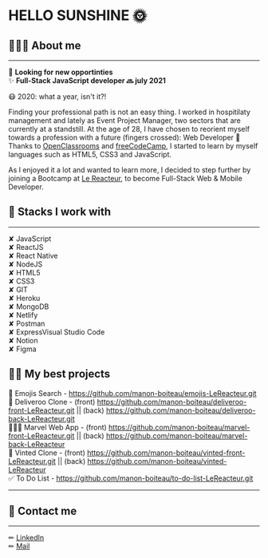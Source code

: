 # HELLO SUNSHINE 🌞

## 👩🏻‍💻 About me

---

👀 **Looking for new opportinties**  
✨ **Full-Stack JavaScript developer 🔜 july 2021**

😷 2020: what a year, isn't it?!

Finding your professional path is not an easy thing.
I worked in hospitilaty management and lately as Event Project Manager, two sectors that are currently at a standstill.
At the age of 28, I have chosen to reorient myself towards a profession with a future (fingers crossed): Web Developer 🚀 Thanks to [OpenClassrooms](https://openclassrooms.com/fr/) and [freeCodeCamp](https://www.freecodecamp.org/learn/), I started to learn by myself languages such as HTML5, CSS3 and JavaScript.

As I enjoyed it a lot and wanted to learn more, I decided to step further by joining a Bootcamp at [Le Reacteur](https://www.lereacteur.io/), to become Full-Stack Web & Mobile Developer.

## 🔗 Stacks I work with

---

✘ JavaScript  
✘ ReactJS  
✘ React Native  
✘ NodeJS  
✘ HTML5  
✘ CSS3  
✘ GIT  
✘ Heroku  
✘ MongoDB  
✘ Netlify  
✘ Postman  
✘ ExpressVisual Studio Code  
✘ Notion  
✘ Figma

## 👌🏻 My best projects

🥰 Emojis Search - https://github.com/manon-boiteau/emojis-LeReacteur.git  
🍩 Deliveroo Clone - (front) https://github.com/manon-boiteau/deliveroo-front-LeReacteur.git || (back) https://github.com/manon-boiteau/deliveroo-back-LeReacteur.git  
👩🏿‍🎤 Marvel Web App - (front) https://github.com/manon-boiteau/marvel-front-LeReacteur.git || (back) https://github.com/manon-boiteau/marvel-back-LeReacteur  
👗 Vinted Clone - (front) https://github.com/manon-boiteau/vinted-front-LeReacteur.git || (back) https://github.com/manon-boiteau/vinted-LeReacteur  
✅ To Do List - https://github.com/manon-boiteau/to-do-list-LeReacteur.git  

---

## 📩 Contact me

---

✏︎ [LinkedIn](https://www.linkedin.com/in/manon-boiteau/)  
✏︎ [Mail](mailto:manonboiteau@orange.fr)
<!---
manon-boiteau/manon-boiteau is a ✨ special ✨ repository because its `README.md` (this file) appears on your GitHub profile.
You can click the Preview link to take a look at your changes.
--->
